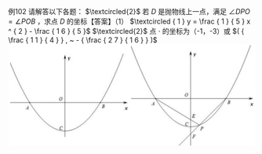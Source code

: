 例102 请解答以下各题：
$\textcircled{2}$ 若 $D$ 是抛物线上一点，满足 $\angle D P O = \angle P O B$ ，求点 $D$ 的坐标【答案】（1） $\textcircled { 1 } y = \frac { 1 } { 5 } x ^ { 2 } - \frac { 1 6 } { 5 }$ $\textcircled{2}$ 点 $\cdot$ 的坐标为（-1，-3）或 $( { \frac { 1 1 } { 4 } } , ~ - { \frac { 2 7 } { 1 6 } } )$
![](<../../qs_image_DB/专题3-2_一网打尽14类·二次函数的存在性问题（解析版）_/d2c106825186d7f482ebe48bc0b4d23129d3a9d53d7214a75386598065c163be.jpg>)
